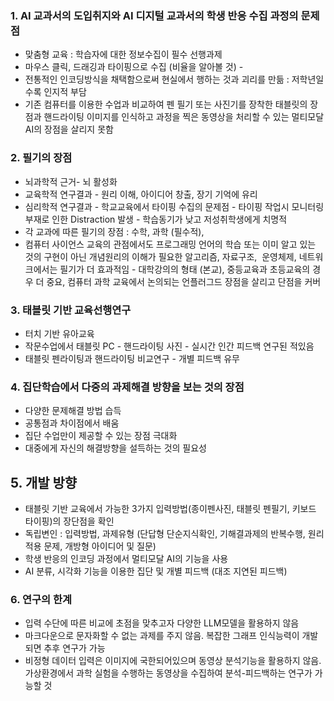 ### 1. AI 교과서의 도입취지와 AI 디지털 교과서의 학생 반응 수집 과정의 문제점
- 맞춤형 교육 : 학습자에 대한 정보수집이 필수 선행과제
- 마우스 클릭, 드래깅과 타이핑으로 수집 (비율을 알아볼 것) - 
- 전통적인 인코딩방식을 채택함으로써 현실에서 행하는 것과 괴리를 만듦 : 저학년일 수록 인지적 부담 
- 기존 컴퓨터를 이용한 수업과 비교하여 펜 필기 또는 사진기를 장착한 태블릿의 장점과 핸드라이팅 이미지를 인식하고 과정을 찍은 동영상을 처리할 수 있는 멀티모달 AI의 장점을 살리지 못함

### 2. 필기의 장점
- 뇌과학적 근거- 뇌 활성화
- 교육학적 연구결과 - 원리 이해, 아이디어 창출, 장기 기억에 유리
- 심리학적 연구결과 - 학교교육에서 타이핑 수집의 문제점 - 타이핑 작업시 모니터링 부재로 인한 Distraction 발생 - 학습동기가 낮고 저성취학생에게 치명적
- 각 교과에 따른 필기의 장점 : 수학, 과학 (필수적), 
- 컴퓨터 사이언스 교육의 관점에서도 프로그래밍 언어의 학습 또는 이미 알고 있는 것의 구현이 아닌 개념원리의 이해가 필요한 알고리즘, 자료구조,  운영체제, 네트워크에서는 필기가 더 효과적임 - 대학강의의 형태 (본교), 중등교육과 초등교육의 경우 더 중요, 컴퓨터 과학 교육에서 논의되는 언플러그드 장점을 살리고 단점을 커버

### 3. 태블릿 기반 교육선행연구
- 터치 기반 유아교육
- 작문수업에서 태블릿 PC - 핸드라이팅 사진 - 실시간 인간 피드백 연구된 적있음
- 태블릿 펜라이팅과 핸드라이팅 비교연구 - 개별 피드백 유무 

### 4. 집단학습에서 다중의 과제해결 방향을 보는 것의 장점
- 다양한 문제해결 방법 습득
- 공통점과 차이점에서 배움
- 집단 수업만이 제공할 수 있는 장점 극대화
- 대중에게 자신의 해결방향을 설득하는 것의 필요성

## 5. 개발 방향
- 태블릿 기반 교육에서 가능한 3가지 입력방법(종이펜사진, 태블릿 펜필기, 키보드 타이핑)의 장단점을 확인 
- 독립변인 : 입력방법, 과제유형 (단답형 단순지식확인, 기해결과제의 반복수행, 원리적용 문제, 개방형 아이디어 및 질문)
- 학생 반응의 인코딩 과정에서 멀티모달 AI의 기능을 사용
- AI 분류, 시각화 기능을 이용한 집단 및 개별 피드백 (대조 지연된 피드백)

### 6. 연구의 한계
* 입력 수단에 따른 비교에 초점을 맞추고자 다양한 LLM모델을 활용하지 않음
* 마크다운으로 문자화할 수 없는 과제를 주지 않음. 복잡한 그래프 인식능력이 개발되면 추후 연구가 가능
* 비정형 데이터 입력은 이미지에 국한되어있으며 동영상 분석기능을 활용하지 않음. 가상환경에서 과학 실험을 수행하는 동영상을 수집하여 분석-피드백하는 연구가 가능할 것